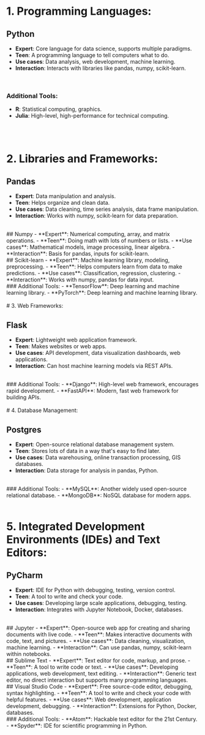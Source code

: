 # 1. Programming Languages:

## Python
- **Expert**: Core language for data science, supports multiple paradigms.
- **Teen**: A programming language to tell computers what to do.
- **Use cases**: Data analysis, web development, machine learning.
- **Interaction**: Interacts with libraries like pandas, numpy, scikit-learn.
<br>

### Additional Tools:
- **R**: Statistical computing, graphics.
- **Julia**: High-level, high-performance for technical computing.
<br>
<br>

# 2. Libraries and Frameworks:

## Pandas
- **Expert**: Data manipulation and analysis.
- **Teen**: Helps organize and clean data.
- **Use cases**: Data cleaning, time series analysis, data frame manipulation.
- **Interaction**: Works with numpy, scikit-learn for data preparation.
<br>
## Numpy
- **Expert**: Numerical computing, array, and matrix operations.
- **Teen**: Doing math with lots of numbers or lists.
- **Use cases**: Mathematical models, image processing, linear algebra.
- **Interaction**: Basis for pandas, inputs for scikit-learn.
<br>
## Scikit-learn
- **Expert**: Machine learning library, modeling, preprocessing.
- **Teen**: Helps computers learn from data to make predictions.
- **Use cases**: Classification, regression, clustering.
- **Interaction**: Works with numpy, pandas for data input.
<br>
### Additional Tools:
- **TensorFlow**: Deep learning and machine learning library.
- **PyTorch**: Deep learning and machine learning library.
<br>
<br>
# 3. Web Frameworks:

## Flask
- **Expert**: Lightweight web application framework.
- **Teen**: Makes websites or web apps.
- **Use cases**: API development, data visualization dashboards, web applications.
- **Interaction**: Can host machine learning models via REST APIs.
<br>
### Additional Tools:
- **Django**: High-level web framework, encourages rapid development.
- **FastAPI**: Modern, fast web framework for building APIs.
<br>
<br>
# 4. Database Management:

## Postgres
- **Expert**: Open-source relational database management system.
- **Teen**: Stores lots of data in a way that's easy to find later.
- **Use cases**: Data warehousing, online transaction processing, GIS databases.
- **Interaction**: Data storage for analysis in pandas, Python.
<br>
### Additional Tools:
- **MySQL**: Another widely used open-source relational database.
- **MongoDB**: NoSQL database for modern apps.
<br>
<br>

# 5. Integrated Development Environments (IDEs) and Text Editors:

## PyCharm
- **Expert**: IDE for Python with debugging, testing, version control.
- **Teen**: A tool to write and check your code.
- **Use cases**: Developing large scale applications, debugging, testing.
- **Interaction**: Integrates with Jupyter Notebook, Docker, databases.
<br>
## Jupyter
- **Expert**: Open-source web app for creating and sharing documents with live code.
- **Teen**: Makes interactive documents with code, text, and pictures.
- **Use cases**: Data cleaning, visualization, machine learning.
- **Interaction**: Can use pandas, numpy, scikit-learn within notebooks.
<br>
## Sublime Text
- **Expert**: Text editor for code, markup, and prose.
- **Teen**: A tool to write code or text.
- **Use cases**: Developing applications, web development, text editing.
- **Interaction**: Generic text editor, no direct interaction but supports many programming languages.
<br>
## Visual Studio Code
- **Expert**: Free source-code editor, debugging, syntax highlighting.
- **Teen**: A tool to write and check your code with helpful features.
- **Use cases**: Web development, application development, debugging.
- **Interaction**: Extensions for Python, Docker, databases.
<br>
### Additional Tools:
- **Atom**: Hackable text editor for the 21st Century.
- **Spyder**: IDE for scientific programming in Python.
<br>

